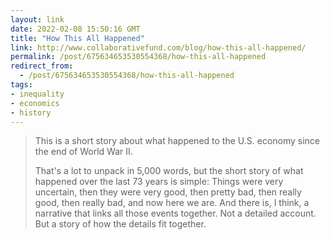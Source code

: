 ```yaml
---
layout: link
date: 2022-02-08 15:50:16 GMT
title: "How This All Happened"
link: http://www.collaborativefund.com/blog/how-this-all-happened/
permalink: /post/675634653530554368/how-this-all-happened
redirect_from: 
  - /post/675634653530554368/how-this-all-happened
tags:
- inequality
- economics
- history
---
```

<blockquote><p>This is a short story about what happened to the U.S. economy since the end of World War II.</p>

<p>That's a lot to unpack in 5,000 words, but the short story of what happened over the last 73 years is simple: Things were very uncertain, then they were very good, then pretty bad, then really good, then really bad, and now here we are. And there is, I think, a narrative that links all those events together. Not a detailed account. But a story of how the details fit together.</p></blockquote>